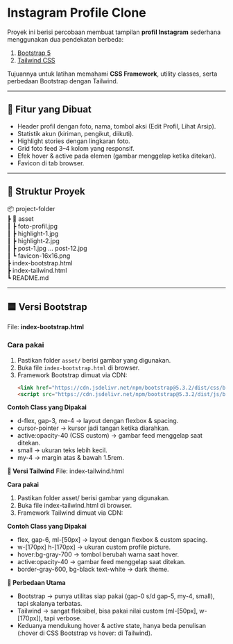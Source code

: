 # Instagram Profile Clone

Proyek ini berisi percobaan membuat tampilan **profil Instagram** sederhana menggunakan dua pendekatan berbeda:
1. [Bootstrap 5](https://getbootstrap.com)
2. [Tailwind CSS](https://tailwindcss.com)

Tujuannya untuk latihan memahami **CSS Framework**, utility classes, serta perbedaan Bootstrap dengan Tailwind.

---

## 🚀 Fitur yang Dibuat
- Header profil dengan foto, nama, tombol aksi (Edit Profil, Lihat Arsip).
- Statistik akun (kiriman, pengikut, diikuti).
- Highlight stories dengan lingkaran foto.
- Grid foto feed 3–4 kolom yang responsif.
- Efek hover & active pada elemen (gambar menggelap ketika ditekan).
- Favicon di tab browser.

---

## 📂 Struktur Proyek
📦 project-folder <br>
┣ 📂 asset <br>
┃ ┣ foto-profil.jpg <br>
┃ ┣ highlight-1.jpg <br>
┃ ┣ highlight-2.jpg <br>
┃ ┣ post-1.jpg ... post-12.jpg <br>
┃ ┗ favicon-16x16.png <br>
┣ index-bootstrap.html <br>
┣ index-tailwind.html <br>
┗ README.md <br>

---

## 🟦 Versi Bootstrap
File: **index-bootstrap.html**

### Cara pakai
1. Pastikan folder `asset/` berisi gambar yang digunakan.
2. Buka file `index-bootstrap.html` di browser.
3. Framework Bootstrap dimuat via CDN:
   ```html
   <link href="https://cdn.jsdelivr.net/npm/bootstrap@5.3.2/dist/css/bootstrap.min.css" rel="stylesheet">
   <script src="https://cdn.jsdelivr.net/npm/bootstrap@5.3.2/dist/js/bootstrap.bundle.min.js"></script>
**Contoh Class yang Dipakai**
- d-flex, gap-3, me-4 → layout dengan flexbox & spacing.
- cursor-pointer → kursor jadi tangan ketika diarahkan.
- active:opacity-40 (CSS custom) → gambar feed menggelap saat ditekan.
- small → ukuran teks lebih kecil.
- my-4 → margin atas & bawah 1.5rem.

**🌿 Versi Tailwind**
File: index-tailwind.html

**Cara pakai**
1. Pastikan folder asset/ berisi gambar yang digunakan.
2. Buka file index-tailwind.html di browser.
3. Framework Tailwind dimuat via CDN:

<script src="https://cdn.tailwindcss.com"></script>

**Contoh Class yang Dipakai**
- flex, gap-6, ml-[50px] → layout dengan flexbox & custom spacing.
- w-[170px] h-[170px] → ukuran custom profile picture.
- hover:bg-gray-700 → tombol berubah warna saat hover.
- active:opacity-40 → gambar feed menggelap saat ditekan.
- border-gray-600, bg-black text-white → dark theme.

**📖 Perbedaan Utama**
- Bootstrap → punya utilitas siap pakai (gap-0 s/d gap-5, my-4, small), tapi skalanya terbatas.
- Tailwind → sangat fleksibel, bisa pakai nilai custom (ml-[50px], w-[170px]), tapi verbose.
- Keduanya mendukung hover & active state, hanya beda penulisan (:hover di CSS Bootstrap vs hover: di Tailwind).